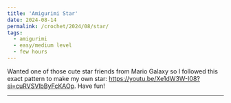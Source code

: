 ```yaml
---
title: 'Amigurimi Star'
date: 2024-08-14
permalink: /crochet/2024/08/star/
tags:
  - amigurimi
  - easy/medium level
  - few hours
---
```


Wanted one of those cute star friends from Mario Galaxy so I followed this exact pattern to make my own star: https://youtu.be/Xe1dW3W-I08?si=cuRVSVlbByFcKAOp. Have fun!

------
